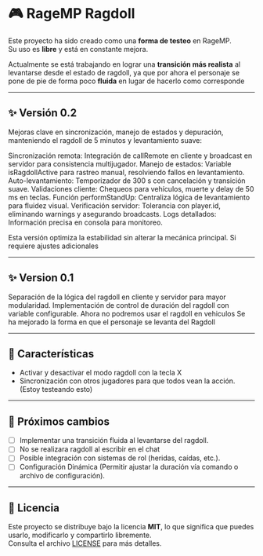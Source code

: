 # 🎮 RageMP Ragdoll 

Este proyecto ha sido creado como una **forma de testeo** en RageMP.  
Su uso es **libre** y está en constante mejora.

Actualmente se está trabajando en lograr una **transición más realista** al levantarse desde el estado de ragdoll, ya que por ahora el personaje se pone de pie de forma poco **fluida** en lugar de hacerlo como corresponde

---
## ✨ Versión 0.2
Mejoras clave en sincronización, manejo de estados y depuración, manteniendo el ragdoll de 5 minutos y levantamiento suave:

Sincronización remota: Integración de callRemote en cliente y broadcast en servidor para consistencia multijugador.
Manejo de estados: Variable isRagdollActive para rastreo manual, resolviendo fallos en levantamiento.
Auto-levantamiento: Temporizador de 300 s con cancelación y transición suave.
Validaciones cliente: Chequeos para vehículos, muerte y delay de 50 ms en teclas.
Función performStandUp: Centraliza lógica de levantamiento para fluidez visual.
Verificación servidor: Tolerancia con player.id, eliminando warnings y asegurando broadcasts.
Logs detallados: Información precisa en consola para monitoreo.

Esta versión optimiza la estabilidad sin alterar la mecánica principal. Si requiere ajustes adicionales

---
## ✨ Version 0.1
Separación de la lógica del ragdoll en cliente y servidor para mayor modularidad.
Implementación de control de duración del ragdoll con variable configurable.
Ahora no podremos usar el ragdoll en vehiculos
Se ha mejorado la forma en que el personaje se levanta del Ragdoll

---

## 🚀 Características
- Activar y desactivar el modo ragdoll con la tecla X 
- Sincronización con otros jugadores para que todos vean la acción. (Estoy testeando esto) 

---

## 🔮 Próximos cambios
- [ ] Implementar una transición fluida al levantarse del ragdoll.  
- [ ] No se realizara ragdoll al escribir en el chat
- [ ] Posible integración con sistemas de rol (heridas, caídas, etc.).
- [ ] Configuración Dinámica (Permitir ajustar la duración vía comando o archivo de configuración).

---

## 📜 Licencia
Este proyecto se distribuye bajo la licencia **MIT**, lo que significa que puedes usarlo, modificarlo y compartirlo libremente.  
Consulta el archivo [LICENSE](./LICENSE) para más detalles.

